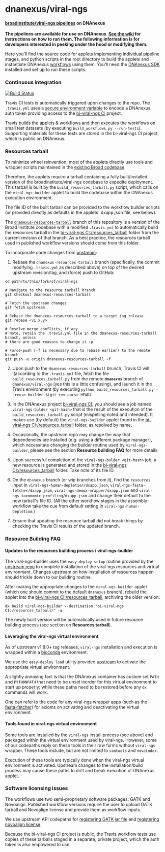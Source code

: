 # dnanexus/viral-ngs

#### [broadinstitute/viral-ngs pipelines](https://github.com/broadinstitute/viral-ngs) on DNAnexus

**The pipelines are available for use on DNAnexus. [See the wiki](https://github.com/dnanexus/viral-ngs/wiki) for instructions on how to run them. The following information is for developers interested in peeking under the hood or modifying them.**

Here you'll find the source code for applets implementing individual pipeline stages, and python scripts in the root directory to build the applets and instantiate DNAnexus [workflows](https://wiki.dnanexus.com/UI/Workflows) using them. You'll need the [DNAnexus SDK](https://wiki.dnanexus.com/Command-Line-Client/Quickstart) installed and set up to run these scripts.

### Continuous integration

[![Build Status](https://travis-ci.org/dnanexus/viral-ngs.svg?branch=dnanexus)](https://travis-ci.org/dnanexus/viral-ngs)

Travis CI tests is automatically triggered upon changes to the repo. The `.travis.yml` uses a [secure environment variable](http://docs.travis-ci.com/user/environment-variables/#Secure-Variables) to encode a DNAnexus auth token providing access to the [bi-viral-ngs CI](https://platform.dnanexus.com/projects/BXBXK180x0z7x5kxq11p886f/data/) project.

Travis builds the applets & workflows and then executes the workflows on small test datasets (by executing `build_workflows.py --run-tests`). Supporting materials for these tests are stored in the bi-viral-ngs CI project, which is public on DNAnexus.

### Resources tarball

To minimize wheel reinvention, most of the applets directly use tools and wrapper scripts maintained in the [existing Broad codebase](https://github.com/broadinstitute/viral-ngs).

Therefore, the applets require a tarball containing a fully built/installed version of the broadinstitute/viral-ngs codebase to expedite deployment. This tarball is built by the `build_resources_tarball.py` script, which calls on the `viral-ngs-builder` applet to build the codebase within the DNAnexus execution environment.

The file ID of the built tarball can be provided to the workflow builder scripts (or provided directly as defaults in the applets' dxapp.json file, see below).

The [`dnanexus-resources-tarball`](https://github.com/dnanexus/viral-ngs/tree/dnanexus-resources-tarball) branch of this repository is a version of the Broad Institute codebase with a modified `.travis.yml` to automatically build the resources tarball in the [bi-viral-ngs CI:/resources_tarball](https://platform.dnanexus.com/projects/BXBXK180x0z7x5kxq11p886f/data/resources_tarball) folder from the current revision of that branch. As a best practice, the resources tarball used in published workflow versions should come from this folder.

To incorporate code changes from [upstream](https://github.com/broadinstitute/viral-ngs):

1. Rebase the `dnanexus-resources-tarball` branch (specifically, the commit modifying `.travis.yml` as described above) on top of the desired upstream revision/tag, and (force) push to GitHub:

```shell
cd path/to/this/fork/of/viral-ngs

# Navigate to the resource tarball branch
git checkout dnanexus-resources-tarball

# Fetch the upstream changes
git fetch upstream

# Rebase the dnanexus-resources-tarball to a target tag release
git rebase <v1.x.y>

# Resolve merge conflicts, if any
# Note, retain the .travis.yml file in the dnanexus-resources-tarball branch, unless
# there are good reasons to change it :p

# Force-push (-f is necessary due to rebase earlier) to the remote branch
git push -u origin dnanexus-resources-tarball -f
```

2. Upon push to the `dnanexus-resources-tarball` brunch, Travis CI will l(according to the `.travis.yml` file, fetch the file `build_resources_tarball.py` from the remote ***`dnanexus`*** branch of `dnanexus/viral-ngs` (yes this is a little confusing), and launch it in the Travis environment (by executing `python build_resources_tarball.py --reuse-builder $(git rev-parse HEAD)`.

3. In the DNAnexus project [bi-viral-ngs CI](https://platform.dnanexus.com/projects/BXBXK180x0z7x5kxq11p886f/monitor/), you should see a job named `viral-ngs-bulder <git-hash>` that is the result of the execution of the `build_resources_tarball.py` script (mispelling noted and intended). It makes use (by default) the `viral-ngs-builder` applet found in the [bi-viral-ngs CI:/resources_tarball](https://platform.dnanexus.com/projects/BXBXK180x0z7x5kxq11p886f/data/resources_tarball) folder, as resolved by name.

4. Occasionally, the upstream repo may change the way that dependencies are installed (e.g. using a different package manager), which necessitate changing the builder routine used by `viral-ngs-builder`, please see the section **Resource building FAQ** for more details.

5. Upon successful completion of the `viral-ngs-bulder <git-hash>` job, a new resource is generated and stored in the [bi-viral-ngs CI:/resources_tarball](https://platform.dnanexus.com/projects/BXBXK180x0z7x5kxq11p886f/data/resources_tarball) folder. Take note of its file ID.

6. On the `dnanexus` branch (or wip branches from it), find the `resources` input in `viral-ngs-human-depletion/dxapp.json`, `viral-ngs-fasta-fetcher/dxapp.json`,  `viral-ngs-demux-wrapper/dxapp.json` and `viral-ngs-taxonomic-profiling/dxapp.json` and change their default to the new tarball's file ID. (All the other workflow stages in the assembly workflow take the cue from default setting in `viral-ngs-human-depletion`.)

7. Ensure that updating the resource tarball did not break things by checking the Travis CI results of the updated branch.

### Resource Building FAQ

#### Updates to the resources building process / viral-ngs-builder
The viral-ngs-builder uses the `easy-deploy setup` routine provided by the [upstream repo](https://github.com/broadinstitute/viral-ngs/tree/master/easy-deploy-script) to complete installation of the viral-ngs resources and virtual environment. Changes upstream on how installation of resources happen should trickle down to our building routine.

After making the appropriate changes to the `viral-ngs-builder` applet (which one should commit to the default `dnanexus` branch), rebuild the applet into the [bi-viral-ngs CI:/resources_tarball](https://platform.dnanexus.com/projects/BXBXK180x0z7x5kxq11p886f/data/resources_tarball), archiving the older version:

```shell
dx build viral-ngs-builder --destination "bi-viral-ngs CI:/resources_tarball/" -a
```

The newly built version will be automatically used in future resource building process (see section on **Resources tarball**).

#### Leveraging the viral-ngs virtual environment
As of upstream v1.8.0+ tag releases, `viral-ngs` installation and execution is wrapped within a [bioconda](https://bioconda.github.io/recipes/viral-ngs/README.html) environment.

We use the `easy-deploy load` utility provided [upstream](https://github.com/broadinstitute/viral-ngs/tree/master/easy-deploy-script#usage) to activate the appropriate virtual environment.

A slightly annoying fact is that the DNAnexus container has custom set `PATH` and `PYTHONPATH` that need to be unset inorder for this virtual environment to start up properly; while these paths need to be restored before any `dx` commands will work.

One can refer to the code for any viral-ngs wrapper apps (such as the [fasta-fetcher](https://github.com/dnanexus/viral-ngs/blob/dnanexus/viral-ngs-fasta-fetcher/src/viral-ngs-fasta-fetcher.sh#L17)) for axioms on activating and deactivating the virtual environment.

#### Tools found in viral-ngs virtual environment
Some tools are installed by the `viral-ngs` install process (see above) and packaged within the virtual environment used by viral-ngs. However, some of our codepaths reply on these tools in their raw forms without `viral-ngs` wrapper. These tools include, but are not limited to `samtools` and `novoindex`.

Execution of these tools are typically done when the viral-ngs virtual environment is activated. Upstream changes to the installation/build process may cause these paths to drift and break execution of DNAnexus applet.

### Software licensing issues

The workflows use two semi-proprietary software packages: GATK and Novoalign. Published workflow versions require the user to upload GATK tarball and Novoalign license and provide them as workflow inputs. 

We use upstream API codepaths for [registering GATK jar file](https://github.com/dnanexus/viral-ngs/blob/dnanexus/viral-ngs-assembly-analysis/src/code.sh#L37) and [registering novoalign license](https://github.com/dnanexus/viral-ngs/blob/dnanexus/viral-ngs-assembly-analysis/src/code.sh#L33)

Because the bi-viral-ngs CI project is public, the Travis workflow tests use copies of these tarballs staged in a separate, private project, which the auth token is also empowered to use.


